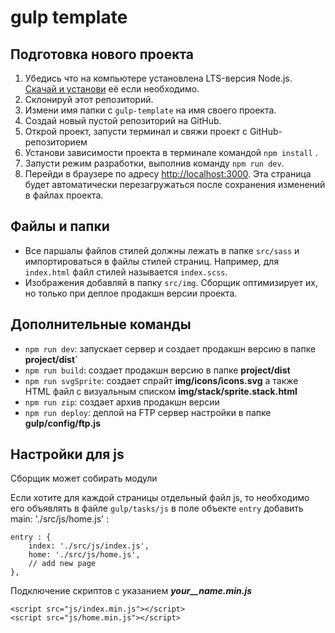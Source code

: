 

# gulp template


## Подготовка нового проекта

1. Убедись что на компьютере установлена LTS-версия Node.js.
   [Скачай и установи](https://nodejs.org/en/) её если необходимо.
2. Склонируй этот репозиторий.
3. Измени имя папки с `gulp-template` на имя своего проекта.
4. Создай новый пустой репозиторий на GitHub.
5. Открой проект, запусти терминал и свяжи проект с GitHub-репозиторием
6. Установи зависимости проекта в терминале командой `npm install` .
7. Запусти режим разработки, выполнив команду `npm run dev`.
8. Перейди в браузере по адресу [http://localhost:3000](http://localhost:3000).
   Эта страница будет автоматически перезагружаться после сохранения изменений в
   файлах проекта.



## Файлы и папки

- Все паршалы файлов стилей должны лежать в папке `src/sass` и импортироваться в
  файлы стилей страниц. Например, для `index.html` файл стилей называется
  `index.scss`.
- Изображения добавляй в папку `src/img`. Сборщик оптимизирует их, но только
  при деплое продакшн версии проекта.

## Дополнительные команды
- `npm run dev`: запускает сервер и создает продакшн версию в папке **project/dist`**
- `npm run build`: создает продакшн версию в папке **project/dist**
- `npm run svgSprite`: создает спрайт **img/icons/icons.svg** а также HTML файл с визуальным списком **img/stack/sprite.stack.html**
- `npm run zip`: создает архив продакшн версии
- `npm run deploy`: деплой на FTP сервер настройки в папке **gulp/config/ftp.js**


## Настройки для js 
Сборщик может собирать модули

Если хотите для каждой страницы отдельный файл js, то необходимо его объявлять в файле `gulp/tasks/js` в поле объекте `entry` добавить main: './src/js/home.js' :
```
entry : {
    index: './src/js/index.js',
	home: './src/js/home.js',
	// add new page
},
```

Подключение скриптов c указанием ***your__name.min.js***
```
<script src="js/index.min.js"></script>
<script src="js/home.min.js"></script>
```